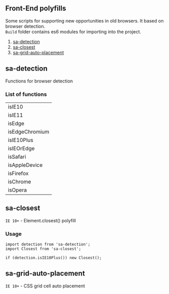 ## Front-End polyfills
Some scripts for supporting new opportunities in old browsers.
It based on browser detection.  
`Build` folder contains es6 modules for importing into the project.

1. [sa-detection](#sa-detection)
2. [sa-closest](#sa-closest)
3. [sa-grid-auto-placement](#sa-grid-auto-placement)

## sa-detection
Functions for browser detection

### List of functions

|                      |
| -------------------- |
| isIE10               |
| isIE11               |
| isEdge               |
| isEdgeChromium       |
| isIE10Plus           |
| isIEOrEdge           |
| isSafari             |
| isAppleDevice        |
| isFirefox            |
| isChrome             |
| isOpera              |


## sa-closest
`IE 10+` - Element.closest() polyfill

### Usage
```
import detection from 'sa-detection';
import Closest from 'sa-closest';

if (detection.isIE10Plus()) new Closest();
```
## sa-grid-auto-placement
`IE 10+` - CSS grid cell auto placement 

